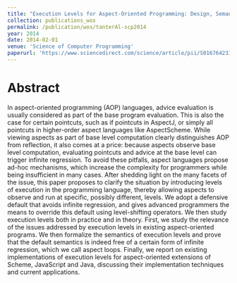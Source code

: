 ```yaml
---
title: "Execution Levels for Aspect-Oriented Programming: Design, Semantics, Implementations and Applications"
collection: publications_wos
permalink: /publication/wos/tanterAl-scp2014
year: 2014
date: 2014-02-01
venue: 'Science of Computer Programming'
paperurl: 'https://www.sciencedirect.com/science/article/pii/S0167642313002244'
---
```


# Abstract

In aspect-oriented programming (AOP) languages, advice evaluation is usually considered as part of the base program evaluation. This is also the case for certain pointcuts, such as if pointcuts in AspectJ, or simply all pointcuts in higher-order aspect languages like AspectScheme. While viewing aspects as part of base level computation clearly distinguishes AOP from reflection, it also comes at a price: because aspects observe base level computation, evaluating pointcuts and advice at the base level can trigger infinite regression. To avoid these pitfalls, aspect languages propose ad-hoc mechanisms, which increase the complexity for programmers while being insufficient in many cases. After shedding light on the many facets of the issue, this paper proposes to clarify the situation by introducing levels of execution in the programming language, thereby allowing aspects to observe and run at specific, possibly different, levels. We adopt a defensive default that avoids infinite regression, and gives advanced programmers the means to override this default using level-shifting operators. We then study execution levels both in practice and in theory. First, we study the relevance of the issues addressed by execution levels in existing aspect-oriented programs. We then formalize the semantics of execution levels and prove that the default semantics is indeed free of a certain form of infinite regression, which we call aspect loops. Finally, we report on existing implementations of execution levels for aspect-oriented extensions of Scheme, JavaScript and Java, discussing their implementation techniques and current applications.
